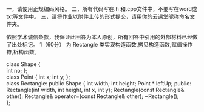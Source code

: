 一，请使用正规编码风格。
二，所有代码写在.h 和.cpp文件中，不要写在word或txt等文件中。
三，请将作业以附件上传的形式提交，请用你的云课堂昵称命名文件夹。

依照学术诚信条款，我保证此回答为本人原创，所有回答中引用的外部材料已经做了出处标记。
1（60分）
为 Rectangle 类实现构造函数,拷贝构造函数,赋值操作符,析构函数。

class Shape
{                   
   int no;
};              
class Point
{
   int x;
   int y;
};              
class Rectangle: public Shape
{
   int width;
   int height;
   Point * leftUp;
public:
   Rectangle(int width, int height, int x, int y);
   Rectangle(const Rectangle& other);
   Rectangle& operator=(const Rectangle& other);
   ~Rectangle();         
};

